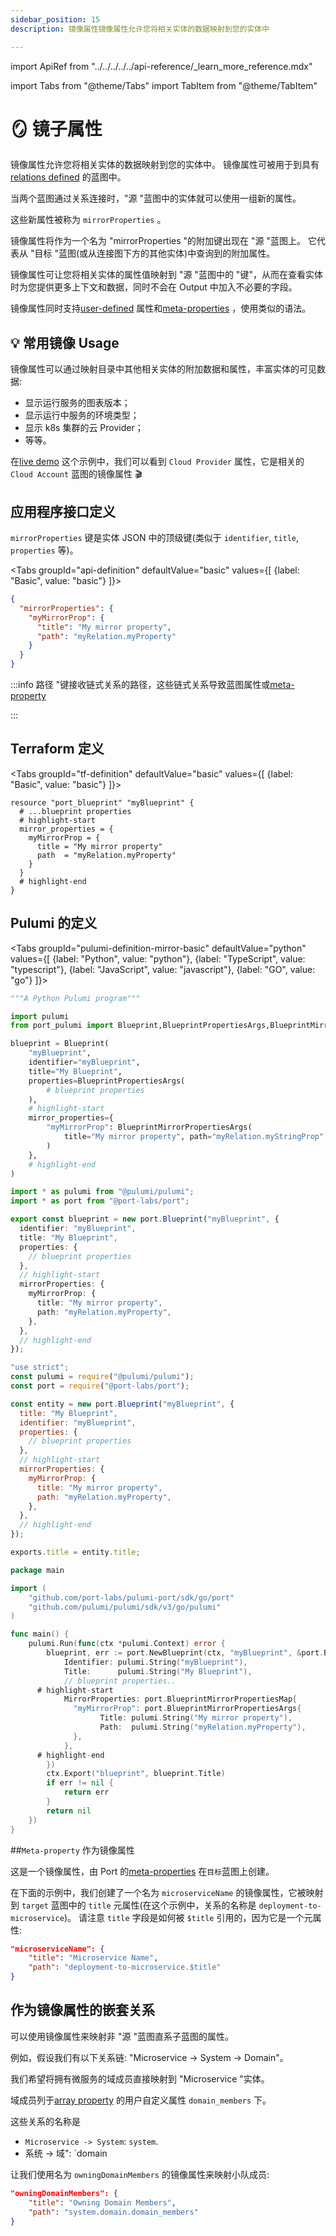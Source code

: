 ```yaml
---
sidebar_position: 15
description: 镜像属性镜像属性允许您将相关实体的数据映射到您的实体中

---
```


import ApiRef from "../../../../../api-reference/_learn_more_reference.mdx"

import Tabs from "@theme/Tabs"
import TabItem from "@theme/TabItem"

# 🪞 镜子属性

镜像属性允许您将相关实体的数据映射到您的实体中。 镜像属性可被用于到具有[relations defined](../../../relate-blueprints/relate-blueprints.md) 的蓝图中。

当两个蓝图通过关系连接时，"源 "蓝图中的实体就可以使用一组新的属性。

这些新属性被称为 `mirrorProperties` 。

镜像属性将作为一个名为 "mirrorProperties "的附加键出现在 "源 "蓝图上。 它代表从 "目标 "蓝图(或从连接图下方的其他实体)中查询到的附加属性。

镜像属性可让您将相关实体的属性值映射到 "源 "蓝图中的 "键"，从而在查看实体时为您提供更多上下文和数据，同时不会在 Output 中加入不必要的字段。

镜像属性同时支持[user-defined](../properties.md#available-properties) 属性和[meta-properties](../meta-properties.md) ，使用类似的语法。

## 💡 常用镜像 Usage

镜像属性可以通过映射目录中其他相关实体的附加数据和属性，丰富实体的可见数据: 

* 显示运行服务的图表版本；
* 显示运行中服务的环境类型；
* 显示 k8s 集群的云 Provider；
* 等等。

在[live demo](https://demo.getport.io/k8s-clusters) 这个示例中，我们可以看到 `Cloud Provider` 属性，它是相关的 `Cloud Account` 蓝图的镜像属性 🎬

## 应用程序接口定义

`mirrorProperties` 键是实体 JSON 中的顶级键(类似于 `identifier`, `title`, `properties` 等)。

<Tabs groupId="api-definition" defaultValue="basic" values={[
{label: "Basic", value: "basic"}
]}>

<TabItem value="basic">

```json showLineNumbers
{
  "mirrorProperties": {
    "myMirrorProp": {
      "title": "My mirror property",
      "path": "myRelation.myProperty"
    }
  }
}
```

</TabItem>
</Tabs>

<ApiRef />

:::info 路径 "键接收链式关系的路径，这些链式关系导致蓝图属性或[meta-property](#meta-property-as-a-mirror-property)

:::

## Terraform 定义

<Tabs groupId="tf-definition" defaultValue="basic" values={[
{label: "Basic", value: "basic"}
]}>

<TabItem value="basic">

```hcl showLineNumbers
resource "port_blueprint" "myBlueprint" {
  # ...blueprint properties
  # highlight-start
  mirror_properties = {
    myMirrorProp = {
      title = "My mirror property"
      path  = "myRelation.myProperty"
    }
  }
  # highlight-end
}
```

</TabItem>
</Tabs>

## Pulumi 的定义

<Tabs groupId="pulumi-definition-mirror-basic" defaultValue="python" values={[
{label: "Python", value: "python"},
{label: "TypeScript", value: "typescript"},
{label: "JavaScript", value: "javascript"},
{label: "GO", value: "go"}
]}>

<TabItem value="python">

```python showLineNumbers
"""A Python Pulumi program"""

import pulumi
from port_pulumi import Blueprint,BlueprintPropertiesArgs,BlueprintMirrorPropertiesArgs

blueprint = Blueprint(
    "myBlueprint",
    identifier="myBlueprint",
    title="My Blueprint",
    properties=BlueprintPropertiesArgs(
        # blueprint properties
    ),
    # highlight-start
    mirror_properties={
        "myMirrorProp": BlueprintMirrorPropertiesArgs(
            title="My mirror property", path="myRelation.myStringProp"
        )
    },
    # highlight-end
)
```

</TabItem>

<TabItem value="typescript">

```typescript showLineNumbers
import * as pulumi from "@pulumi/pulumi";
import * as port from "@port-labs/port";

export const blueprint = new port.Blueprint("myBlueprint", {
  identifier: "myBlueprint",
  title: "My Blueprint",
  properties: {
    // blueprint properties
  },
  // highlight-start
  mirrorProperties: {
    myMirrorProp: {
      title: "My mirror property",
      path: "myRelation.myProperty",
    },
  },
  // highlight-end
});
```

</TabItem>

<TabItem value="javascript">

```javascript showLineNumbers
"use strict";
const pulumi = require("@pulumi/pulumi");
const port = require("@port-labs/port");

const entity = new port.Blueprint("myBlueprint", {
  title: "My Blueprint",
  identifier: "myBlueprint",
  properties: {
    // blueprint properties
  },
  // highlight-start
  mirrorProperties: {
    myMirrorProp: {
      title: "My mirror property",
      path: "myRelation.myProperty",
    },
  },
  // highlight-end
});

exports.title = entity.title;
```

</TabItem>
<TabItem value="go">

```go showLineNumbers
package main

import (
    "github.com/port-labs/pulumi-port/sdk/go/port"
    "github.com/pulumi/pulumi/sdk/v3/go/pulumi"
)

func main() {
    pulumi.Run(func(ctx *pulumi.Context) error {
    	blueprint, err := port.NewBlueprint(ctx, "myBlueprint", &port.BlueprintArgs{
    		Identifier: pulumi.String("myBlueprint"),
    		Title:      pulumi.String("My Blueprint"),
    		// blueprint properties..
      # highlight-start
    		MirrorProperties: port.BlueprintMirrorPropertiesMap{
              "myMirrorProp": port.BlueprintMirrorPropertiesArgs{
                    Title: pulumi.String("My mirror property"),
                    Path:  pulumi.String("myRelation.myProperty"),
    		  },
    		},
      # highlight-end
    	})
    	ctx.Export("blueprint", blueprint.Title)
    	if err != nil {
    		return err
    	}
    	return nil
    })
}
```

</TabItem>

</Tabs>

##`Meta-property` 作为镜像属性

这是一个镜像属性，由 Port 的[meta-properties](../meta-properties.md) 在`目标`蓝图上创建。

在下面的示例中，我们创建了一个名为 `microserviceName` 的镜像属性，它被映射到 `target` 蓝图中的 `title` 元属性(在这个示例中，关系的名称是 `deployment-to-microservice`)。 请注意 `title` 字段是如何被 `$title` 引用的，因为它是一个元属性: 

```json showLineNumbers
"microserviceName": {
    "title": "Microservice Name",
    "path": "deployment-to-microservice.$title"
}
```

## 作为镜像属性的嵌套关系

可以使用镜像属性来映射非 "源 "蓝图直系子蓝图的属性。

例如，假设我们有以下关系链: "Microservice -> System -> Domain"。

我们希望将拥有微服务的域成员直接映射到 "Microservice "实体。

域成员列于[array property](../array.md) 的用户自定义属性 `domain_members` 下。

这些关系的名称是

* `Microservice -> System`: `system`.
* 系统 -> 域":  `domain

让我们使用名为 `owningDomainMembers` 的镜像属性来映射小队成员: 

```json showLineNumbers
"owningDomainMembers": {
    "title": "Owning Domain Members",
    "path": "system.domain.domain_members"
}
```